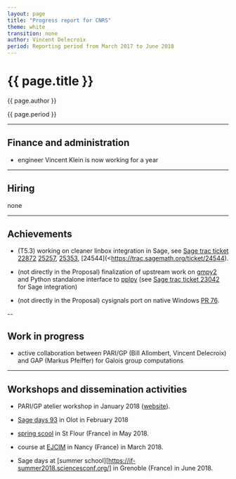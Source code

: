 ```yaml
---
layout: page
title: "Progress report for CNRS"
theme: white
transition: none
author: Vincent Delecroix
period: Reporting period from March 2017 to June 2018
---
```


# {{ page.title }}

{{ page.author }}

{{ page.period }}

---
## Finance and administration

* engineer Vincent Klein is now working for a year

---
## Hiring

none

---
## Achievements

* (T5.3) working on cleaner linbox integration in Sage, see
  [Sage trac ticket 22872](https://trac.sagemath.org/ticket/22872)
  [25257](https://trac.sagemath.org/ticket/25257),
  [25353](https://trac.sagemath.org/ticket/25353),
  [24544](<https://trac.sagemath.org/ticket/24544).

* (not directly in the Proposal) finalization of upstream work on
   [gmpy2](https://github.com/aleaxit/gmpy) and Python standalone
   interface to [pplpy](https://github.com/aleaxit/pply) (see
  [Sage trac ticket 23042](https://trac.sagemath.org/ticket/23024) for Sage
  integration)

* (not directly in the Proposal) cysignals port on native Windows
  [PR 76](https://github.com/sagemath/cysignals/pull/76).

--
## Work in progress 

* active collaboration between PARI/GP (Bill Allombert, Vincent Delecroix) and
  GAP (Markus Pfeiffer) for Galois group computations

---
## Workshops and dissemination activities

* PARI/GP atelier workshop in January 2018 ([website](https://pari.math.u-bordeaux.fr/Events/PARI2018/)).

* [Sage days 93](https://wiki.sagemath.org/days93) in Olot in February 2018

* [spring scool](https://mathexp2018.sciencesconf.org/) in St Flour (France)
  in May 2018. 

* course at [EJCIM](https://ejcim2018.sciencesconf.org/) in Nancy (France)
  in March 2018.

* Sage days at [summer school][https://if-summer2018.sciencesconf.org/] in Grenoble (France)
  in June 2018.

</section>
